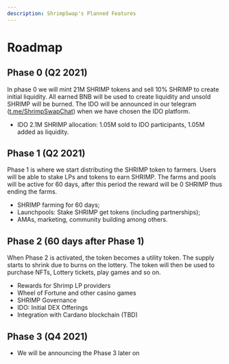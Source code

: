 ```yaml
---
description: ShrimpSwap's Planned Features
---
```


# Roadmap

## Phase 0 (Q2 2021)

In phase 0 we will mint 21M SHRIMP tokens and sell 10% SHRIMP to create initial liquidity. All earned BNB will be used to create liquidity and unsold SHRIMP will be burned. The IDO will be announced in our telegram ([t.me/ShrimpSwapChat](https://t.me/ShrimpSwapChat)) when we have chosen the IDO platform.

- IDO 2.1M SHRIMP allocation: 1.05M sold to IDO participants, 1.05M added as liquidity. 

## Phase 1 (Q2 2021)

Phase 1 is where we start distributing the SHRIMP token to farmers. Users will be able to stake LPs and tokens to earn SHRIMP. The farms and pools will be active for 60 days, after this period the reward will be 0 SHRIMP thus ending the farms.

- SHRIMP farming for 60 days;
- Launchpools: Stake SHRIMP get tokens (including partnerships);
- AMAs, marketing, community building among others.

## Phase 2 (60 days after Phase 1)

When Phase 2 is activated, the token becomes a utility token. The supply starts to shrink due to burns on the lottery. The token will then be used to purchase NFTs, Lottery tickets, play games and so on.

- Rewards for Shrimp LP providers
- Wheel of Fortune and other casino games
- SHRIMP Governance
- IDO: Initial DEX Offerings
- Integration with Cardano blockchain (TBD)

## Phase 3 (Q4 2021)

- We will be announcing the Phase 3 later on
